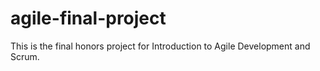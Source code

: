 # agile-final-project
This is the final honors project for Introduction to Agile Development and Scrum.
